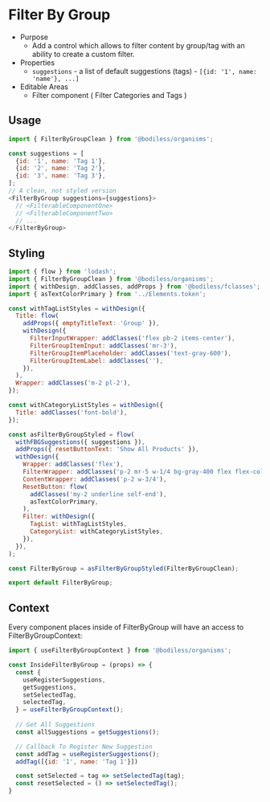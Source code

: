 # Filter By Group

 - Purpose
   - Add a control which allows to filter content by group/tag with an ability to create a custom filter.
- Properties
  - `suggestions` - a list of default suggestions (tags) - `[{id: '1', name: 'name'}, ...]`
- Editable Areas
  - Filter component ( Filter Categories and Tags )

## Usage
```js
import { FilterByGroupClean } from '@bodiless/organisms';

const suggestions = [
  {id: '1', name: 'Tag 1'},
  {id: '2', name: 'Tag 2'},
  {id: '3', name: 'Tag 3'},
];
// A clean, not styled version
<FilterByGroup suggestions={suggestions}>
  // <FilterableComponentOne>
  // <FilterableComponentTwo>
  // ...
</FilterByGroup>
```

## Styling
```js
import { flow } from 'lodash';
import { FilterByGroupClean } from '@bodiless/organisms';
import { withDesign, addClasses, addProps } from '@bodiless/fclasses';
import { asTextColorPrimary } from '../Elements.token';

const withTagListStyles = withDesign({
  Title: flow(
    addProps({ emptyTitleText: 'Group' }),
    withDesign({
      FilterInputWrapper: addClasses('flex pb-2 items-center'),
      FilterGroupItemInput: addClasses('mr-3'),
      FilterGroupItemPlaceholder: addClasses('text-gray-600'),
      FilterGroupItemLabel: addClasses(''),
    }),
  ),
  Wrapper: addClasses('m-2 pl-2'),
});

const withCategoryListStyles = withDesign({
  Title: addClasses('font-bold'),
});

const asFilterByGroupStyled = flow(
  withFBGSuggestions({ suggestions }),
  addProps({ resetButtonText: 'Show All Products' }),
  withDesign({
    Wrapper: addClasses('flex'),
    FilterWrapper: addClasses('p-2 mr-5 w-1/4 bg-gray-400 flex flex-col'),
    ContentWrapper: addClasses('p-2 w-3/4'),
    ResetButton: flow(
      addClasses('my-2 underline self-end'),
      asTextColorPrimary,
    ),
    Filter: withDesign({
      TagList: withTagListStyles,
      CategoryList: withCategoryListStyles,
    }),
  }),
);

const FilterByGroup = asFilterByGroupStyled(FilterByGroupClean);

export default FilterByGroup;
```

## Context
Every component places inside of FilterByGroup will have an access to FilterByGroupContext:
```js
import { useFilterByGroupContext } from '@bodiless/organisms';

const InsideFilterByGroup = (props) => {
  const {
    useRegisterSuggestions,
    getSuggestions,
    setSelectedTag,
    selectedTag,
  } = useFilterByGroupContext();
  
  // Get All Suggestions
  const allSuggestions = getSuggestions();

  // Callback To Register New Suggestion
  const addTag = useRegisterSuggestions();
  addTag([{id: '1', name: 'Tag 1'}])

  const setSelected = tag => setSelectedTag(tag);
  const resetSelected = () => setSelectedTag();
}
```

